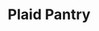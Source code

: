 ---
title: "Plaid Pantry"
url: /portland/plaid-pantry-northeast-sandy-boulevard-2/
shop: convenience
---